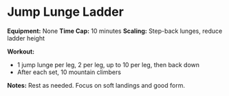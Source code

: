 # Jump Lunge Ladder

**Equipment:** None
**Time Cap:** 10 minutes
**Scaling:** Step-back lunges, reduce ladder height

**Workout:**
- 1 jump lunge per leg, 2 per leg, up to 10 per leg, then back down
- After each set, 10 mountain climbers

**Notes:**
Rest as needed. Focus on soft landings and good form.
